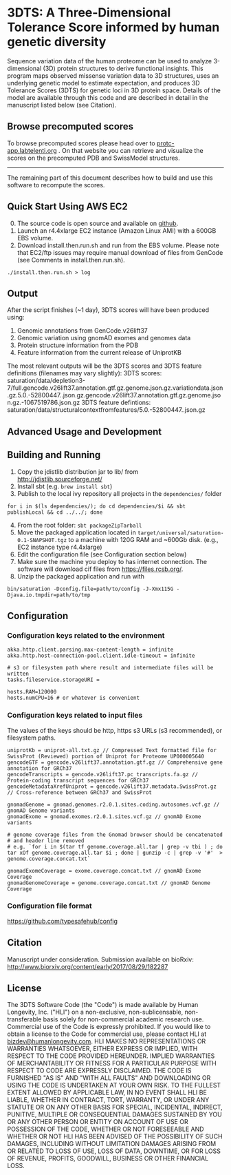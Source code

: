 3DTS: A Three-Dimensional Tolerance Score informed by human genetic diversity
=============================================================================
Sequence variation data of the human proteome can be used to analyze 3-dimensional 
(3D) protein structures to derive functional insights. This program maps observed
missense variation data to 3D structures, uses an underlying genetic model to 
estimate expectation, and produces 3D Tolerance Scores (3DTS) for genetic loci in
3D protein space. Details of the model are available through this code and are 
described in detail in the manuscript listed below (see Citation). 

Browse precomputed scores
-------------------------
To browse precomputed scores please head over to [protc-app.labtelenti.org](http://protc-app.labtelenti.org) .
On that website you can retrieve and visualize the scores on the precomputed PDB and 
SwissModel structures.

---

The remaining part of this document describes how to build and use this software 
to recompute the scores.

Quick Start Using AWS EC2
-------------------------
0. The source code is open source and available on [github](https://github.com/pityka/3DTS).
1. Launch an r4.4xlarge EC2 instance (Amazon Linux AMI) with a 600GB EBS volume.
2. Download install.then.run.sh and run from the EBS volume. Please note that EC2/ftp issues may require manual download of files from GenCode (see Comments in install.then.run.sh).
~~~
./install.then.run.sh > log
~~~

Output
------
After the script finishes (~1 day), 3DTS scores will have been produced using:
1. Genomic annotations from GenCode.v26lift37
2. Genomic variation using gnomAD exomes and genomes data
3. Protein structure information from the PDB
4. Feature information from the current release of UniprotKB

The most relevant outputs will be the 3DTS scores and 3DTS feature definitions (filenames may vary slightly):
3DTS scores: saturation/data/depletion3-7/full.gencode.v26lift37.annotation.gtf.gz.genome.json.gz.variationdata.json.gz.5.0.-52800447..json.gz.gencode.v26lift37.annotation.gtf.gz.genome.json.gz.-1067519786.json.gz
3DTS feature defintions: saturation/data/structuralcontextfromfeatures/5.0.-52800447..json.gz 

Advanced Usage and Development
------------------------------

Building and Running
--------------------
1. Copy the jdistlib distribution jar to lib/ from http://jdistlib.sourceforge.net/
2. Install sbt (e.g. `brew install sbt`)
3. Publish to the local ivy repository all projects in the `dependencies/` folder
~~~
for i in $(ls dependencies/); do cd dependencies/$i && sbt publishLocal && cd ../../; done
~~~
4. From the root folder: `sbt packageZipTarball` 
5. Move the packaged application located in `target/universal/saturation-0.1-SNAPSHOT.tgz` to a machine with 120G RAM and ~600Gb disk. (e.g., EC2 instance type r4.4xlarge) 
6. Edit the configuration file (see Configuration section below)
7. Make sure the machine you deploy to has internet connection. The software will download cif files from https://files.rcsb.org/. 
8. Unzip the packaged application and run with 
~~~
bin/saturation -Dconfig.file=path/to/config -J-Xmx115G -Djava.io.tmpdir=path/to/tmp
~~~

Configuration
-------------
### Configuration keys related to the environment
~~~
akka.http.client.parsing.max-content-length = infinite
akka.http.host-connection-pool.client.idle-timeout = infinite 

# s3 or filesystem path where result and intermediate files will be written
tasks.fileservice.storageURI =  

hosts.RAM=120000
hosts.numCPU=16 # or whatever is convenient
~~~
### Configuration keys related to input files

The values of the keys should be http, https s3 URLs (s3 recommended), or filesystem paths.

~~~
uniprotKb = uniprot-all.txt.gz // Compressed Text formatted file for SwissProt (Reviewed) portion of Uniprot for Proteome UP000005640
gencodeGTF = gencode.v26lift37.annotation.gtf.gz // Comprehensive gene annotation for GRCh37
gencodeTranscripts = gencode.v26lift37.pc_transcripts.fa.gz // Protein-coding transcript sequences for GRCh37
gencodeMetadataXrefUniprot = gencode.v26lift37.metadata.SwissProt.gz // Cross-reference between GRCh37 and SwissProt

gnomadGenome = gnomad.genomes.r2.0.1.sites.coding.autosomes.vcf.gz // gnomAD Genome variants
gnomadExome = gnomad.exomes.r2.0.1.sites.vcf.gz // gnomAD Exome variants

# genome coverage files from the Gnomad browser should be concatenated 
# and header line removed
# e.g. `for i in $(tar tf genome.coverage.all.tar | grep -v tbi ) ; do tar xOf genome.coverage.all.tar $i ; done | gunzip -c | grep -v '#'  > genome.coverage.concat.txt`

gnomadExomeCoverage = exome.coverage.concat.txt // gnomAD Exome Coverage
gnomadGenomeCoverage = genome.coverage.concat.txt // gnomAD Genome Coverage
~~~

### Configuration file format
https://github.com/typesafehub/config 

Citation
--------
Manuscript under consideration. Submission available on bioRxiv: http://www.biorxiv.org/content/early/2017/08/29/182287

License
-------
The 3DTS Software Code (the "Code") is made available by Human Longevity, Inc. ("HLI") 
on a non-exclusive, non-sublicensable, non-transferable basis solely for non-commercial 
academic research use. Commercial use of the Code is expressly prohibited. If you would 
like to obtain a license to the Code for commercial use, please contact HLI at 
bizdev@humanlongevity.com. HLI MAKES NO REPRESENTATIONS OR WARRANTIES WHATSOEVER, EITHER 
EXPRESS OR IMPLIED, WITH RESPECT TO THE CODE PROVIDED HEREUNDER. IMPLIED WARRANTIES OF 
MERCHANTABILITY OR FITNESS FOR A PARTICULAR PURPOSE WITH RESPECT TO CODE ARE EXPRESSLY 
DISCLAIMED. THE CODE IS FURNISHED "AS IS" AND "WITH ALL FAULTS" AND DOWNLOADING OR USING 
THE CODE IS UNDERTAKEN AT YOUR OWN RISK. TO THE FULLEST EXTENT ALLOWED BY APPLICABLE LAW, 
IN NO EVENT SHALL HLI BE LIABLE, WHETHER IN CONTRACT, TORT, WARRANTY, OR UNDER ANY STATUTE 
OR ON ANY OTHER BASIS FOR SPECIAL, INCIDENTAL, INDIRECT, PUNITIVE, MULTIPLE OR CONSEQUENTIAL 
DAMAGES SUSTAINED BY YOU OR ANY OTHER PERSON OR ENTITY ON ACCOUNT OF USE OR POSSESSION OF THE 
CODE, WHETHER OR NOT FORESEEABLE AND WHETHER OR NOT HLI HAS BEEN ADVISED OF THE POSSIBILITY 
OF SUCH DAMAGES, INCLUDING WITHOUT LIMITATION DAMAGES ARISING FROM OR RELATED TO LOSS OF USE, 
LOSS OF DATA, DOWNTIME, OR FOR LOSS OF REVENUE, PROFITS, GOODWILL, BUSINESS OR OTHER FINANCIAL LOSS.
